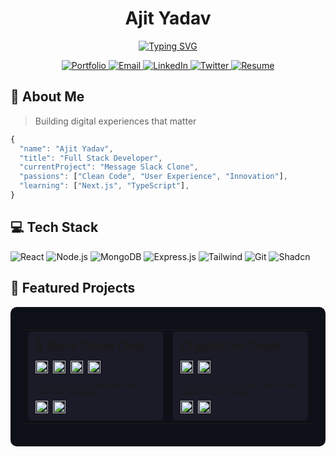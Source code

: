 <!--
**Ajit180/Ajit180** is a ✨ _special_ ✨ repository because its `README.md` (this file) appears on your GitHub profile.

Here are some ideas to get you started:

- 🔭 I’m currently working on ...
- 🌱 I’m currently learning ...
- 👯 I’m looking to collaborate on ...
- 🤔 I’m looking for help with ...
- 💬 Ask me about ...
- 📫 How to reach me: ...
- 😄 Pronouns: ...
- ⚡ Fun fact: ...
-->

<div align="center">

# Ajit Yadav

[![Typing SVG](https://readme-typing-svg.demolab.com?font=Fira+Code&pause=1000&width=435&lines=Full+Stack+Developer;Expertise+in+Frontend+and+Backend+Technologies)](https://git.io/typing-svg)

<a href="https://portfolio-website-xi-ten-15.vercel.app/">
    <img src="https://img.shields.io/badge/Portfolio-000000?style=for-the-badge&logo=About.me&logoColor=white" alt="Portfolio" />
</a>
<a href="yajit1908@gmail.com">
    <img src="https://img.shields.io/badge/Email-D14836?style=for-the-badge&logo=gmail&logoColor=white" alt="Email" />
</a>
<a href="https://www.linkedin.com/in/ajit180/">
    <img src="https://img.shields.io/badge/LinkedIn-0077B5?style=for-the-badge&logo=linkedin&logoColor=white" alt="LinkedIn" />
</a>
<a href="">
    <img src="https://img.shields.io/badge/Twitter-1DA1F2?style=for-the-badge&logo=twitter&logoColor=white" alt="Twitter" />
</a>
<a href="https://drive.google.com/file/d/1sASXvJ6CHGreCPQ0v7u-DXRT0E9jZCYV/view?usp=sharing">
    <img src="https://img.shields.io/badge/Resume-%23FF0000.svg?style=for-the-badge&logo=adobe&logoColor=white" alt="Resume" />
</a>

</div>

## 🚀 About Me

> Building digital experiences that matter

```javascript
{
  "name": "Ajit Yadav",
  "title": "Full Stack Developer",
  "currentProject": "Message Slack Clone",
  "passions": ["Clean Code", "User Experience", "Innovation"],
  "learning": ["Next.js", "TypeScript"],
}
```

## 💻 Tech Stack

![React](https://img.shields.io/badge/React-20232A?style=for-the-badge&logo=react&logoColor=61DAFB)
![Node.js](https://img.shields.io/badge/Node.js-339933?style=for-the-badge&logo=nodedotjs&logoColor=white)
![MongoDB](https://img.shields.io/badge/MongoDB-4EA94B?style=for-the-badge&logo=mongodb&logoColor=white)
![Express.js](https://img.shields.io/badge/Express.js-000000?style=for-the-badge&logo=express&logoColor=white)
![Tailwind](https://img.shields.io/badge/Tailwind_CSS-38B2AC?style=for-the-badge&logo=tailwind-css&logoColor=white)
![Git](https://img.shields.io/badge/GIT-E44C30?style=for-the-badge&logo=git&logoColor=white)
![Shadcn](https://img.shields.io/badge/shadcn%2Fui-000000?style=for-the-badge&logo=shadcnui&logoColor=white)


## 🚀 Featured Projects

<div align="center" style="background-color: #0D1117; padding: 20px; border-radius: 10px;">

<table style="border-spacing: 12px; background: none;">
<!-- <tr>
<td width="50%">
<div style="background: #1A1B26; border-radius: 6px; padding: 12px 12px 20px 12px;">
<h3 style="margin: 0;">🎬 Movie Search</h3>
<div style="display: flex; gap: 8px; margin: 12px 0;">
  <img height="20" src="https://img.shields.io/badge/REACT-61DAFB?style=flat&logo=react&logoColor=black" />
  <img height="20" src="https://img.shields.io/badge/TMDB_API-01B4E4?style=flat&logo=themoviedatabase&logoColor=white" />
</div>
<p style="font-size: 10px; margin: 8px 0;">Modern movie & TV platform with search</p>
<div style="display: flex; gap: 8px;">
  <a href="https://movie-search-nine-phi.vercel.app/">
    <img height="20" src="https://img.shields.io/badge/DEMO-FF5722?style=flat&logo=google-chrome&logoColor=white" />
  </a>
  <a href="https://github.com/Ajit180/Movie-Search">
    <img height="20" src="https://img.shields.io/badge/CODE-1B1F23?style=flat&logo=github&logoColor=white" />
  </a>
</div>
</div>
</td> -->
<!-- <td width="50%">
<div style="background: #1A1B26; border-radius: 6px; padding: 12px;">
<h3 style="margin: 0;">🌍 WorldWise</h3>
<div style="display: flex; gap: 8px; margin: 12px 0;">
  <img height="20" src="https://img.shields.io/badge/REACT-61DAFB?style=flat&logo=react&logoColor=black" />
  <img height="20" src="https://img.shields.io/badge/LEAFLET-199900?style=flat&logo=leaflet&logoColor=white" />
  <img height="20" src="https://img.shields.io/badge/CONTEXT_API-593D88?style=flat" />
</div>
<p style="font-size: 10px; margin: 8px 0;">Interactive travel companion for tracking your global adventures</p>
<div style="display: flex; gap: 8px;">
  <a href="https://world-wise-teal-seven.vercel.app">
    <img height="20" src="https://img.shields.io/badge/DEMO-FF5722?style=flat&logo=google-chrome&logoColor=white" />
  </a>
  <a href="https://github.com/bhupender2/WorldWise">
    <img height="20" src="https://img.shields.io/badge/CODE-1B1F23?style=flat&logo=github&logoColor=white" />
  </a>
</div>
</div>
</td>
</tr>-->
<tr>
<td width="50%">
<div style="background: #1A1B26; border-radius: 6px; padding: 12px;">
<h3 style="margin: 0;">💬 Slack Clone Chat</h3>
<div style="display: flex; gap: 8px; margin: 12px 0;">
  <img height="20" src="https://img.shields.io/badge/REACT-61DAFB?style=flat&logo=react&logoColor=black" />
  <img height="20" src="https://img.shields.io/badge/SOCKET.IO-010101?style=flat&logo=socket.io&logoColor=white" />
  <img height="20" src="https://img.shields.io/badge/EXPRESS-000000?style=flat&logo=express&logoColor=white" />
  <img height="20" src="https://img.shields.io/badge/JWT-black?style=for-the-badge&logo=JSON%20web%20tokens" />
  
</div>
<p style="font-size: 10px; margin: 8px 0;">Feature-rich Team application with real-time messaging</p>
<div style="display: flex; gap: 8px;">
  <a href="https://frontend-message-slack.vercel.app/auth/signin">
    <img height="20" src="https://img.shields.io/badge/DEMO-FF5722?style=flat&logo=google-chrome&logoColor=white" />
  </a>
  <a href="https://github.com/Ajit180/Frontend-Message-Slack">
    <img height="20" src="https://img.shields.io/badge/CODE-1B1F23?style=flat&logo=github&logoColor=white" />
  </a>
</div>
</div>
</td>
<td width="50%">
<div style="background: #1A1B26; border-radius: 6px; padding: 12px;">
<h3 style="margin: 0;">CryptoCoin Track</h3>
<div style="display: flex; gap: 8px; margin: 12px 0;">
  <img height="20" src="https://img.shields.io/badge/REACT-61DAFB?style=flat&logo=react&logoColor=black" />
  <img height="20" src="https://img.shields.io/badge/TAILWIND-38B2AC?style=flat&logo=tailwind-css&logoColor=white" />
</div>
<p style="font-size: 10px; margin: 8px 0;">Crypto Coin in which keep track of each Crypto Price and Details</p>
<div style="display: flex; gap: 8px;">
  <a href="https://crypto-tracker-three-sigma.vercel.app/">
    <img height="20" src="https://img.shields.io/badge/DEMO-FF5722?style=flat&logo=google-chrome&logoColor=white" />
  </a>
  <a href="https://github.com/Ajit180/Crypto-Tracker">
    <img height="20" src="https://img.shields.io/badge/CODE-1B1F23?style=flat&logo=github&logoColor=white" />
  </a>
</div>
</div>
</td>
</tr>
</table>

</div>

